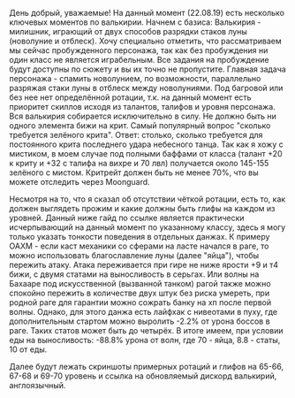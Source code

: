 
День добрый, уважаемые! На данный момент (22.08.19) есть несколько ключевых моментов по валькирии. Начнем с базиса:
Валькирия - милишник, играющий от двух способов разрядки стаков луны (новолуние и отблеск). Хочу специально отметить, что рассматриваем мы сейчас пробужденного персонажа, так как без пробуждения ни один класс не является играбельным. Все задания на пробуждение будут доступны по сюжету и вы их точно не пропустите. 
Главная задача персонажа - спамить новолунием, по возможности, параллельно разряжая стаки луны в отблеск между новолуниями. Под багровой или без нее нет определённой ротации, т.к. на данный момент есть приоритет скиллов исходя из талантов, талифов и уровня персонажа. 
Вся валькирия собирается исключительно в силу. Не должно быть ни одного элемента бижи на крит. Самый популярный вопрос "сколько требуется зелёного крита". Ответ: столько, сколько требуется для постоянного крита последнего удара небесного танца. Так как я хожу с мистиком, в моем случае под полными баффами от класса (талант +20 к криту и +32 с талифа на вихре и 70 лвл) получается около 145-155 зелёного с мистом. Критрейт должен быть не менее 70%, что вы можете отследить через Moonguard.

Несмотря на то, что я сказал об отсутствии чёткой ротации, есть то, как должен выглядеть прожим и какие должны быть глифы на каждом из уровней. Данный ниже гайд по ссылке является практически исчерпывающий на данный момент по указанному классу, здесь я могу только указать тонкости поведения в отдельных данжах. К примеру ОАХМ - если каст механики со сферами на ласте начался в раге, то можно использовать благославление луны (далее "яйца"), чтобы пережить атаку. Атака переживается при гире не ниже ярости +9 и т4 бижи, с двумя статами на выносливость в серьгах. Или волны на Бахааре под искусственной (вызванной танком) рагой также можно спокойно пережить в количестве двух штук без риска умереть, при родной раге для гарантии можно сожрать банку на хп после первой волны. Однако, для этого данжа есть лайфхак с нивеотами в пуху, где дополнительным стартом можно выролить -2.2% от урона боссов в раге. Таких статов может быть до четырёх. В итоге имеем, при условии еды на выносливость: -88.8% урона от волн, где 70 - яйца, 8.8 - статы, 10 от еды. 

Далее будут лежать скриншоты примерных ротаций и глифов на 65-66, 67-68 и 69-70 уровень и ссылка на обновляемый дискорд валькирий, англоязычный.
